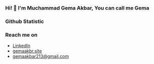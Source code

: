 ### Hi! 👋 I'm Muchammad Gema Akbar, You can call me Gema

### Github Statistic
<p align="left">
<a href="https://github.com/gemm123">
  <!--<img height="150em" src="https://github-readme-stats-eight-theta.vercel.app/api?username=gemm123&show_icons=true&theme=algolia&include_all_commits=true&count_private=true"/>-->
<!--   <img height="150em" src="https://github-readme-stats-eight-theta.vercel.app/api/top-langs/?username=gemm123&layout=compact&langs_count=8&theme=algolia"/> -->
</a>
</p>

### Reach me on
- <a href="https://linkedin.com/in/gemaakbar07/">LinkedIn</a>
- <a href="http://gemaakbr.site">gemaakbr.site</a>
- gemaakbar213@gmail.com
